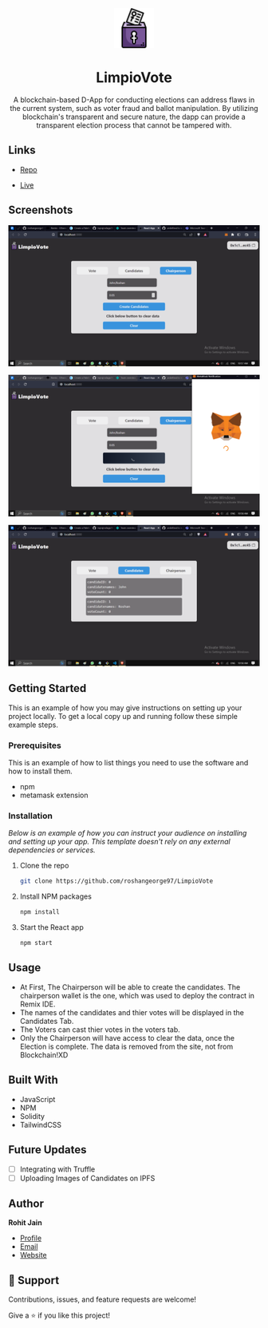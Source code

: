   <div align="center">
  <a href="https://github.com/othneildrew/Best-README-Template">
    <img src="images/icons8-vote-64.png" alt="Logo" width="80" height="80">
  </a>
<h1 align="center">LimpioVote</h1>

<p align="center">A blockchain-based D-App for conducting elections can address flaws in the current system, such as voter fraud and ballot manipulation. By utilizing blockchain's transparent and secure nature, the dapp can provide a transparent election process that cannot be tampered with.</p>
</div>

## Links

- [Repo](https://github.com/roshangeorge97/LimpioVote)

- [Live](limpio-vote.vercel.app)

## Screenshots

![Home Page](/screenshots/Screenshot(235).png "Home Page")

![](/screenshots/Screenshot(236).png)

![](/screenshots/Screenshot(237).png)


<!-- GETTING STARTED -->
## Getting Started

This is an example of how you may give instructions on setting up your project locally.
To get a local copy up and running follow these simple example steps.

### Prerequisites

This is an example of how to list things you need to use the software and how to install them.
* npm
* metamask extension

### Installation

_Below is an example of how you can instruct your audience on installing and setting up your app. This template doesn't rely on any external dependencies or services._

1. Clone the repo
   ```sh
   git clone https://github.com/roshangeorge97/LimpioVote
   ```
2. Install NPM packages
   ```sh
   npm install
   ```
3. Start the React app
   ```sh
   npm start
   ```




<!-- USAGE EXAMPLES -->
## Usage

- At First, The Chairperson will be able to create the candidates. The chairperson wallet is the one, which was used to deploy the contract in Remix IDE.
- The names of the candidates and thier votes will be displayed in the Candidates Tab.
- The Voters can cast thier votes in the voters tab.
- Only the Chairperson will have access to clear the data, once the Election is complete. The data is removed from the site, not from Blockchain!XD




## Built With

- JavaScript
- NPM
- Solidity
- TailwindCSS

## Future Updates

- [ ] Integrating with Truffle
- [ ] Uploading Images of Candidates on IPFS

## Author

**Rohit Jain**

- [Profile](https://github.com/roshangeorge97 "Roshan George")
- [Email](mailto:roshangeorge2003@gmail.com?subject=Hi "Hi!")
- [Website](https://roshangeorge97.github.io/portfolio/)

## 🤝 Support

Contributions, issues, and feature requests are welcome!

Give a ⭐️ if you like this project!
